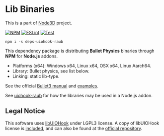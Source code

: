 # Lib Binaries

This is a part of [Node3D](https://github.com/raub) project.

[![NPM](https://badge.fury.io/js/deps-uiohook-raub.svg)](https://badge.fury.io/js/deps-uiohook-raub)
[![ESLint](https://github.com/raub/deps-uiohook-raub/actions/workflows/eslint.yml/badge.svg)](https://github.com/raub/deps-uiohook-raub/actions/workflows/eslint.yml)
[![Test](https://github.com/raub/deps-uiohook-raub/actions/workflows/test.yml/badge.svg)](https://github.com/raub/deps-uiohook-raub/actions/workflows/test.yml)

```console
npm i -s deps-uiohook-raub
```

This dependency package is distributing **Bullet Physics**
binaries through **NPM** for **Node.js** addons.

* Platforms (x64): Windows x64, Linux x64, OSX x64, Linux Aarch64.
* Library: Bullet physics, see list below.
* Linking: static lib-type.

See the official
[Bullet3 manual](https://github.com/bulletphysics/bullet3/blob/master/docs/Bullet_User_Manual.pdf)
and [examples](https://github.com/bulletphysics/bullet3/tree/master/examples).

See [uiohook-raub](https://github.com/raub/uiohook-raub/tree/master/src) for
how the libraries may be used in a Node.js addon.


## Legal Notice

This software uses [libUIOHook](https://github.com/kwhat/libuiohook) under LGPL3 license.
A copy of libUIOHook license is [included](/LIBUIOHOOK_LGPL.md),
and can also be found at the
[official repository](https://github.com/kwhat/libuiohook/blob/1.2/COPYING.LESSER.md).
